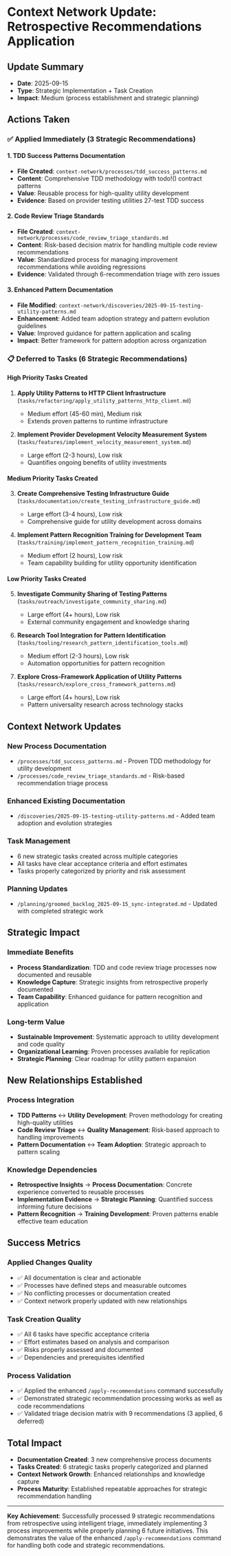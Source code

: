 # Context Network Update: Retrospective Recommendations Application

## Update Summary
- **Date**: 2025-09-15
- **Type**: Strategic Implementation + Task Creation
- **Impact**: Medium (process establishment and strategic planning)

## Actions Taken

### ✅ Applied Immediately (3 Strategic Recommendations)

#### 1. TDD Success Patterns Documentation
- **File Created**: `context-network/processes/tdd_success_patterns.md`
- **Content**: Comprehensive TDD methodology with todo!() contract patterns
- **Value**: Reusable process for high-quality utility development
- **Evidence**: Based on provider testing utilities 27-test TDD success

#### 2. Code Review Triage Standards
- **File Created**: `context-network/processes/code_review_triage_standards.md`
- **Content**: Risk-based decision matrix for handling multiple code review recommendations
- **Value**: Standardized process for managing improvement recommendations while avoiding regressions
- **Evidence**: Validated through 6-recommendation triage with zero issues

#### 3. Enhanced Pattern Documentation
- **File Modified**: `context-network/discoveries/2025-09-15-testing-utility-patterns.md`
- **Enhancement**: Added team adoption strategy and pattern evolution guidelines
- **Value**: Improved guidance for pattern application and scaling
- **Impact**: Better framework for pattern adoption across organization

### 📋 Deferred to Tasks (6 Strategic Recommendations)

#### High Priority Tasks Created
1. **Apply Utility Patterns to HTTP Client Infrastructure** (`tasks/refactoring/apply_utility_patterns_http_client.md`)
   - Medium effort (45-60 min), Medium risk
   - Extends proven patterns to runtime infrastructure

2. **Implement Provider Development Velocity Measurement System** (`tasks/features/implement_velocity_measurement_system.md`)
   - Large effort (2-3 hours), Low risk
   - Quantifies ongoing benefits of utility investments

#### Medium Priority Tasks Created
3. **Create Comprehensive Testing Infrastructure Guide** (`tasks/documentation/create_testing_infrastructure_guide.md`)
   - Large effort (3-4 hours), Low risk
   - Comprehensive guide for utility development across domains

4. **Implement Pattern Recognition Training for Development Team** (`tasks/training/implement_pattern_recognition_training.md`)
   - Medium effort (2 hours), Low risk
   - Team capability building for utility opportunity identification

#### Low Priority Tasks Created
5. **Investigate Community Sharing of Testing Patterns** (`tasks/outreach/investigate_community_sharing.md`)
   - Large effort (4+ hours), Low risk
   - External community engagement and knowledge sharing

6. **Research Tool Integration for Pattern Identification** (`tasks/tooling/research_pattern_identification_tools.md`)
   - Medium effort (2-3 hours), Low risk
   - Automation opportunities for pattern recognition

7. **Explore Cross-Framework Application of Utility Patterns** (`tasks/research/explore_cross_framework_patterns.md`)
   - Large effort (4+ hours), Low risk
   - Pattern universality research across technology stacks

## Context Network Updates

### New Process Documentation
- `/processes/tdd_success_patterns.md` - Proven TDD methodology for utility development
- `/processes/code_review_triage_standards.md` - Risk-based recommendation triage process

### Enhanced Existing Documentation
- `/discoveries/2025-09-15-testing-utility-patterns.md` - Added team adoption and evolution strategies

### Task Management
- 6 new strategic tasks created across multiple categories
- All tasks have clear acceptance criteria and effort estimates
- Tasks properly categorized by priority and risk assessment

### Planning Updates
- `/planning/groomed_backlog_2025-09-15_sync-integrated.md` - Updated with completed strategic work

## Strategic Impact

### Immediate Benefits
- **Process Standardization**: TDD and code review triage processes now documented and reusable
- **Knowledge Capture**: Strategic insights from retrospective properly documented
- **Team Capability**: Enhanced guidance for pattern recognition and application

### Long-term Value
- **Sustainable Improvement**: Systematic approach to utility development and code quality
- **Organizational Learning**: Proven processes available for replication
- **Strategic Planning**: Clear roadmap for utility pattern expansion

## New Relationships Established

### Process Integration
- **TDD Patterns** ↔ **Utility Development**: Proven methodology for creating high-quality utilities
- **Code Review Triage** ↔ **Quality Management**: Risk-based approach to handling improvements
- **Pattern Documentation** ↔ **Team Adoption**: Strategic approach to pattern scaling

### Knowledge Dependencies
- **Retrospective Insights** → **Process Documentation**: Concrete experience converted to reusable processes
- **Implementation Evidence** → **Strategic Planning**: Quantified success informing future decisions
- **Pattern Recognition** → **Training Development**: Proven patterns enable effective team education

## Success Metrics

### Applied Changes Quality
- ✅ All documentation is clear and actionable
- ✅ Processes have defined steps and measurable outcomes
- ✅ No conflicting processes or documentation created
- ✅ Context network properly updated with new relationships

### Task Creation Quality
- ✅ All 6 tasks have specific acceptance criteria
- ✅ Effort estimates based on analysis and comparison
- ✅ Risks properly assessed and documented
- ✅ Dependencies and prerequisites identified

### Process Validation
- ✅ Applied the enhanced `/apply-recommendations` command successfully
- ✅ Demonstrated strategic recommendation processing works as well as code recommendations
- ✅ Validated triage decision matrix with 9 recommendations (3 applied, 6 deferred)

## Total Impact
- **Documentation Created**: 3 new comprehensive process documents
- **Tasks Created**: 6 strategic tasks properly categorized and planned
- **Context Network Growth**: Enhanced relationships and knowledge capture
- **Process Maturity**: Established repeatable approaches for strategic recommendation handling

---

**Key Achievement**: Successfully processed 9 strategic recommendations from retrospective using intelligent triage, immediately implementing 3 process improvements while properly planning 6 future initiatives. This demonstrates the value of the enhanced `/apply-recommendations` command for handling both code and strategic recommendations.